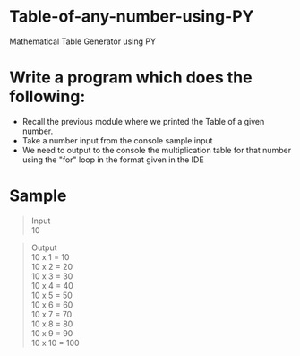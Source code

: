 # Table-of-any-number-using-PY
Mathematical Table Generator using PY

# Write a program which does the following:

* Recall the previous module where we printed the Table of a given number.
* Take a number input from the console sample input
* We need to output to the console the multiplication table for that number using the "for" loop in the format given in the IDE

# Sample 
> Input\
> 10
     
> Output\
>10 x 1 = 10\
>10 x 2 = 20\
>10 x 3 = 30\
>10 x 4 = 40\
>10 x 5 = 50\
>10 x 6 = 60\
>10 x 7 = 70\
>10 x 8 = 80\
>10 x 9 = 90\
>10 x 10 = 100
